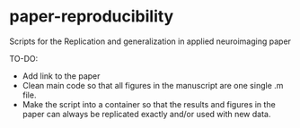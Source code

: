 # paper-reproducibility
Scripts for the Replication and generalization in applied neuroimaging paper

TO-DO:
- Add link to the paper
- Clean main code so that all figures in the manuscript are one single .m file.
- Make the script into a container so that the results and figures in the paper can always be replicated exactly and/or used with new data. 
